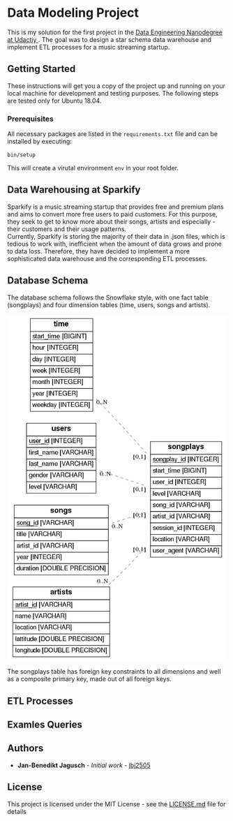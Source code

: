 # Data Modeling Project

This is my solution for the first project in the [Data Engineering Nanodegree at Udactiy ](https://eu.udacity.com/course/data-engineer-nanodegree--nd027). The goal was to design a star schema data warehouse and implement ETL processes for a music streaming startup.

## Getting Started

These instructions will get you a copy of the project up and running on your local machine for development and testing purposes. The following steps are tested only for Ubuntu 18.04.

### Prerequisites

All necessary packages are listed in the ```requirements.txt``` file and can be installed by executing:

```
bin/setup
```

This will create a virutal environment ```env``` in your root folder.

## Data Warehousing at Sparkify

Sparkify is a music streaming startup that provides free and premium plans and aims to convert more free users to paid customers. For this purpose, they seek to get to know more about their songs, artists and especially - their customers and their usage patterns.  
Currently, Sparkify is storing the majority of their data in .json files, which is tedious to work with, inefficient when the amount of data grows and prone to data loss. Therefore, they have decided to implement a more sophisticated data warehouse and the corresponding ETL processes.

## Database Schema

The database schema follows the Snowflake style, with one fact table (songplays) and four dimension tables (time, users, songs and artists).

![Database schema](schema.png)

The songplays table has foreign key constraints to all dimensions and well as a composite primary key, made out of all foreign keys.

## ETL Processes

## Examles Queries

## Authors

* **Jan-Benedikt Jagusch** - *Initial work* - [jbj2505](https://github.com/jbj2505)

## License

This project is licensed under the MIT License - see the [LICENSE.md](LICENSE.md) file for details
